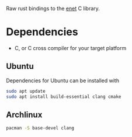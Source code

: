 Raw rust bindings to the [enet](http://enet.bespin.org/) C library.

# Dependencies

* C, or C cross compiler for your target platform

## Ubuntu

Dependencies for Ubuntu can be installed with

```bash
sudo apt update
sudo apt install build-essential clang cmake
```

## Archlinux 

```bash
pacman -S base-devel clang
```


